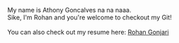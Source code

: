 My name is Athony Goncalves na na naaa.
<br>Sike, I'm Rohan and you're welcome to checkout my Git!
<br><br>You can also check out my resume here: [Rohan Gonjari](https://github.com/rohang2504/rohang2504/blob/main/Gonjari_Rohan_CVa.pdf)

<!---
rohang2504/rohang2504 is a ✨ special ✨ repository because its `README.md` (this file) appears on your GitHub profile.
You can click the Preview link to take a look at your changes.
--->
